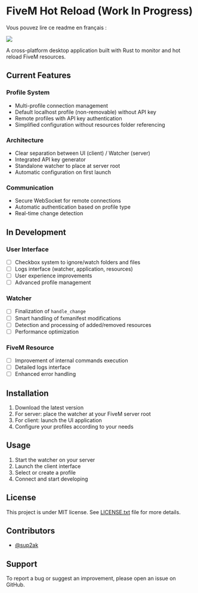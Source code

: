 # FiveM Hot Reload (Work In Progress)

Vous pouvez lire ce readme en français :

[![](https://img.shields.io/badge/Français-000?style=for-the-badge&logo=github&logoColor=white)](README.fr.md)

A cross-platform desktop application built with Rust to monitor and hot reload FiveM resources.

## Current Features

### Profile System
- Multi-profile connection management
- Default localhost profile (non-removable) without API key
- Remote profiles with API key authentication
- Simplified configuration without resources folder referencing

### Architecture
- Clear separation between UI (client) / Watcher (server)
- Integrated API key generator
- Standalone watcher to place at server root
- Automatic configuration on first launch

### Communication
- Secure WebSocket for remote connections
- Automatic authentication based on profile type
- Real-time change detection

## In Development

### User Interface
- [ ] Checkbox system to ignore/watch folders and files
- [ ] Logs interface (watcher, application, resources)
- [ ] User experience improvements
- [ ] Advanced profile management

### Watcher
- [ ] Finalization of `handle_change`
- [ ] Smart handling of fxmanifest modifications
- [ ] Detection and processing of added/removed resources
- [ ] Performance optimization

### FiveM Resource
- [ ] Improvement of internal commands execution
- [ ] Detailed logs interface
- [ ] Enhanced error handling

## Installation

1. Download the latest version
2. For server: place the watcher at your FiveM server root
3. For client: launch the UI application
4. Configure your profiles according to your needs

## Usage

1. Start the watcher on your server
2. Launch the client interface
3. Select or create a profile
4. Connect and start developing

## License

This project is under MIT license. See [LICENSE.txt](LICENSE.txt) file for more details.

## Contributors

- [@sup2ak](https://github.com/sup2ak)

## Support

To report a bug or suggest an improvement, please open an issue on GitHub.